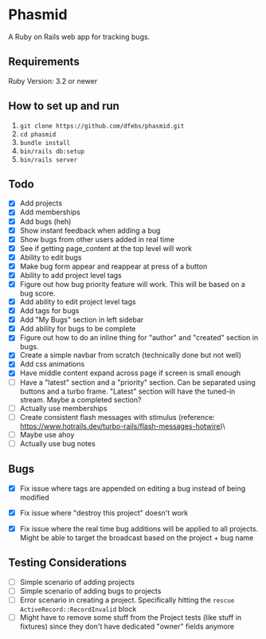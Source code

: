 # Phasmid
A Ruby on Rails web app for tracking bugs.

## Requirements
Ruby Version: 3.2 or newer

## How to set up and run
1. `git clone https://github.com/dfebs/phasmid.git`
1. `cd phasmid`
1. `bundle install`
1. `bin/rails db:setup`
1. `bin/rails server`

## Todo
- [x] Add projects
- [x] Add memberships
- [x] Add bugs (heh)
- [x] Show instant feedback when adding a bug
- [x] Show bugs from other users added in real time
- [x] See if getting page_content at the top level will work
- [x] Ability to edit bugs
- [x] Make bug form appear and reappear at press of a button
- [x] Ability to add project level tags
- [x] Figure out how bug priority feature will work. This will be based on a bug score.
- [x] Add ability to edit project level tags
- [x] Add tags for bugs
- [x] Add "My Bugs" section in left sidebar
- [x] Add ability for bugs to be complete
- [x] Figure out how to do an inline thing for "author" and "created" section in bugs.
- [x] Create a simple navbar from scratch (technically done but not well)
- [x] Add css animations
- [x] Have middle content expand across page if screen is small enough
- [ ] Have a "latest" section and a "priority" section. Can be separated using buttons and a turbo frame. "Latest" section will have the tuned-in stream. Maybe a completed section?
- [ ] Actually use memberships
- [ ] Create consistent flash messages with stimulus (reference: https://www.hotrails.dev/turbo-rails/flash-messages-hotwire)\
- [ ] Maybe use ahoy
- [ ] Actually use bug notes

## Bugs
- [x] Fix issue where tags are appended on editing a bug instead of being modified
- [x] Fix issue where "destroy this project" doesn't work
- [x] Fix issue where the real time bug additions will be applied to all projects. Might be able to target the broadcast based on the project + bug name


## Testing Considerations
- [ ] Simple scenario of adding projects
- [ ] Simple scenario of adding bugs to projects
- [ ] Error scenario in creating a project. Specifically hitting the `rescue ActiveRecord::RecordInvalid` block
- [ ] Might have to remove some stuff from the Project tests (like stuff in fixtures) since they don't have dedicated "owner" fields anymore
